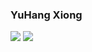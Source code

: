 ### YuHang Xiong

![](https://img.shields.io/badge/language-C++-orange.svg)
![](https://img.shields.io/badge/Linux-Ubuntu-orange?style=flat&logo=Linux&logoColor=ffffff)
